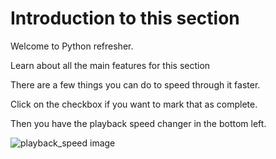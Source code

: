 # Introduction to this section

Welcome to Python refresher.

Learn about all the main features for this section

There are a few things you can do to speed through it faster.

Click on the checkbox if you want to mark that as complete.

Then you have the playback speed changer in the bottom left.

![playback_speed image](https://github.com/HarrisonWelch/REST_APIs_with_Flask_and_Python_in_2023/blob/main/Screenshots/playback_speed.png)
